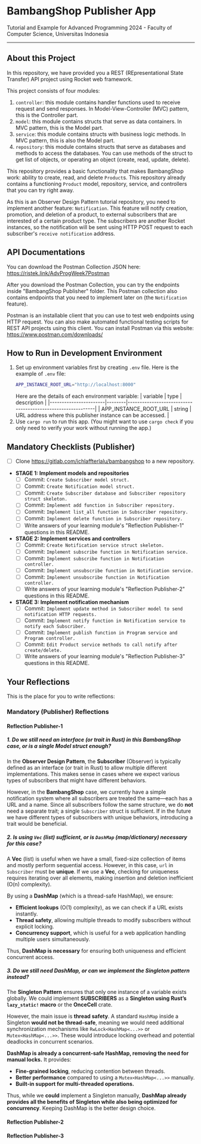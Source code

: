 # BambangShop Publisher App
Tutorial and Example for Advanced Programming 2024 - Faculty of Computer Science, Universitas Indonesia

---

## About this Project
In this repository, we have provided you a REST (REpresentational State Transfer) API project using Rocket web framework.

This project consists of four modules:
1.  `controller`: this module contains handler functions used to receive request and send responses.
    In Model-View-Controller (MVC) pattern, this is the Controller part.
2.  `model`: this module contains structs that serve as data containers.
    In MVC pattern, this is the Model part.
3.  `service`: this module contains structs with business logic methods.
    In MVC pattern, this is also the Model part.
4.  `repository`: this module contains structs that serve as databases and methods to access the databases.
    You can use methods of the struct to get list of objects, or operating an object (create, read, update, delete).

This repository provides a basic functionality that makes BambangShop work: ability to create, read, and delete `Product`s.
This repository already contains a functioning `Product` model, repository, service, and controllers that you can try right away.

As this is an Observer Design Pattern tutorial repository, you need to implement another feature: `Notification`.
This feature will notify creation, promotion, and deletion of a product, to external subscribers that are interested of a certain product type.
The subscribers are another Rocket instances, so the notification will be sent using HTTP POST request to each subscriber's `receive notification` address.

## API Documentations

You can download the Postman Collection JSON here: https://ristek.link/AdvProgWeek7Postman

After you download the Postman Collection, you can try the endpoints inside "BambangShop Publisher" folder.
This Postman collection also contains endpoints that you need to implement later on (the `Notification` feature).

Postman is an installable client that you can use to test web endpoints using HTTP request.
You can also make automated functional testing scripts for REST API projects using this client.
You can install Postman via this website: https://www.postman.com/downloads/

## How to Run in Development Environment
1.  Set up environment variables first by creating `.env` file.
    Here is the example of `.env` file:
    ```bash
    APP_INSTANCE_ROOT_URL="http://localhost:8000"
    ```
    Here are the details of each environment variable:
    | variable              | type   | description                                                |
    |-----------------------|--------|------------------------------------------------------------|
    | APP_INSTANCE_ROOT_URL | string | URL address where this publisher instance can be accessed. |
2.  Use `cargo run` to run this app.
    (You might want to use `cargo check` if you only need to verify your work without running the app.)

## Mandatory Checklists (Publisher)
-   [ ] Clone https://gitlab.com/ichlaffterlalu/bambangshop to a new repository.
-   **STAGE 1: Implement models and repositories**
    -   [ ] Commit: `Create Subscriber model struct.`
    -   [ ] Commit: `Create Notification model struct.`
    -   [ ] Commit: `Create Subscriber database and Subscriber repository struct skeleton.`
    -   [ ] Commit: `Implement add function in Subscriber repository.`
    -   [ ] Commit: `Implement list_all function in Subscriber repository.`
    -   [ ] Commit: `Implement delete function in Subscriber repository.`
    -   [ ] Write answers of your learning module's "Reflection Publisher-1" questions in this README.
-   **STAGE 2: Implement services and controllers**
    -   [ ] Commit: `Create Notification service struct skeleton.`
    -   [ ] Commit: `Implement subscribe function in Notification service.`
    -   [ ] Commit: `Implement subscribe function in Notification controller.`
    -   [ ] Commit: `Implement unsubscribe function in Notification service.`
    -   [ ] Commit: `Implement unsubscribe function in Notification controller.`
    -   [ ] Write answers of your learning module's "Reflection Publisher-2" questions in this README.
-   **STAGE 3: Implement notification mechanism**
    -   [ ] Commit: `Implement update method in Subscriber model to send notification HTTP requests.`
    -   [ ] Commit: `Implement notify function in Notification service to notify each Subscriber.`
    -   [ ] Commit: `Implement publish function in Program service and Program controller.`
    -   [ ] Commit: `Edit Product service methods to call notify after create/delete.`
    -   [ ] Write answers of your learning module's "Reflection Publisher-3" questions in this README.

## Your Reflections
This is the place for you to write reflections:

### Mandatory (Publisher) Reflections

#### Reflection Publisher-1

##### 1. Do we still need an interface (or trait in Rust) in this BambangShop case, or is a single Model struct enough?  
In the **Observer Design Pattern**, the **Subscriber** (Observer) is typically defined as an interface (or trait in Rust) to allow multiple different implementations. This makes sense in cases where we expect various types of subscribers that might have different behaviors.  

However, in the **BambangShop** case, we currently have a simple notification system where all subscribers are treated the same—each has a URL and a name. Since all subscribers follow the same structure, we do **not** need a separate trait; a single `Subscriber` struct is sufficient. If in the future we have different types of subscribers with unique behaviors, introducing a trait would be beneficial.  

##### 2. Is using `Vec` (list) sufficient, or is `DashMap` (map/dictionary) necessary for this case?  
A **Vec** (list) is useful when we have a small, fixed-size collection of items and mostly perform sequential access. However, in this case, `url` in `Subscriber` must be **unique**. If we use a **Vec**, checking for uniqueness requires iterating over all elements, making insertion and deletion inefficient (O(n) complexity).  

By using a **DashMap** (which is a thread-safe HashMap), we ensure:  
- **Efficient lookups** (O(1) complexity), as we can check if a URL exists instantly.  
- **Thread safety**, allowing multiple threads to modify subscribers without explicit locking.  
- **Concurrency support**, which is useful for a web application handling multiple users simultaneously.  

Thus, **DashMap is necessary** for ensuring both uniqueness and efficient concurrent access.  

##### 3. Do we still need DashMap, or can we implement the Singleton pattern instead?  
The **Singleton Pattern** ensures that only one instance of a variable exists globally. We could implement **SUBSCRIBERS** as a **Singleton using Rust’s `lazy_static!` macro** or the **OnceCell** crate.  

However, the main issue is **thread safety**. A standard `HashMap` inside a Singleton **would not be thread-safe**, meaning we would need additional synchronization mechanisms like `RwLock<HashMap<...>>` or `Mutex<HashMap<...>>`. These would introduce locking overhead and potential deadlocks in concurrent scenarios.  

**DashMap is already a concurrent-safe HashMap, removing the need for manual locks.** It provides:  
- **Fine-grained locking**, reducing contention between threads.  
- **Better performance** compared to using a `Mutex<HashMap<...>>` manually.  
- **Built-in support for multi-threaded operations.**  

Thus, while we **could** implement a Singleton manually, **DashMap already provides all the benefits of Singleton while also being optimized for concurrency**. Keeping DashMap is the better design choice.  

#### Reflection Publisher-2

#### Reflection Publisher-3

